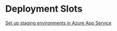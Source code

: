 # Deployment Slots

[Set up staging environments in Azure App Service](https://docs.microsoft.com/en-us/azure/app-service/deploy-staging-slots)